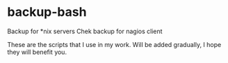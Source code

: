 # backup-bash
Backup for *nix servers 
Chek backup for nagios client




These are the scripts that I use in my work. Will be added gradually, I hope they will benefit you.
